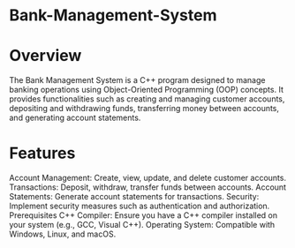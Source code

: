 # Bank-Management-System
# Overview
The Bank Management System is a C++ program designed to manage banking operations using Object-Oriented Programming (OOP) concepts. It provides functionalities such as creating and managing customer accounts, depositing and withdrawing funds, transferring money between accounts, and generating account statements.

# Features
Account Management: Create, view, update, and delete customer accounts.
Transactions: Deposit, withdraw, transfer funds between accounts.
Account Statements: Generate account statements for transactions.
Security: Implement security measures such as authentication and authorization.
Prerequisites
C++ Compiler: Ensure you have a C++ compiler installed on your system (e.g., GCC, Visual C++).
Operating System: Compatible with Windows, Linux, and macOS.
